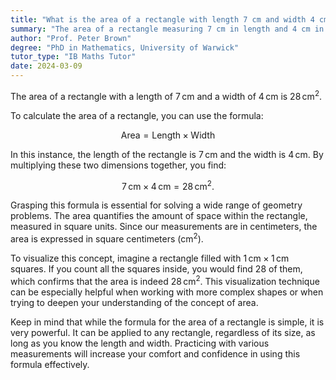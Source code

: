 ```yaml
---
title: "What is the area of a rectangle with length 7 cm and width 4 cm?"
summary: "The area of a rectangle measuring 7 cm in length and 4 cm in width is calculated to be 28 square centimeters."
author: "Prof. Peter Brown"
degree: "PhD in Mathematics, University of Warwick"
tutor_type: "IB Maths Tutor"
date: 2024-03-09
---
```


The area of a rectangle with a length of $7 \, \text{cm}$ and a width of $4 \, \text{cm}$ is $28 \, \text{cm}^2$.

To calculate the area of a rectangle, you can use the formula: 

$$
\text{Area} = \text{Length} \times \text{Width}
$$ 

In this instance, the length of the rectangle is $7 \, \text{cm}$ and the width is $4 \, \text{cm}$. By multiplying these two dimensions together, you find:

$$
7 \, \text{cm} \times 4 \, \text{cm} = 28 \, \text{cm}^2.
$$ 

Grasping this formula is essential for solving a wide range of geometry problems. The area quantifies the amount of space within the rectangle, measured in square units. Since our measurements are in centimeters, the area is expressed in square centimeters ($\text{cm}^2$).

To visualize this concept, imagine a rectangle filled with $1 \, \text{cm} \times 1 \, \text{cm}$ squares. If you count all the squares inside, you would find $28$ of them, which confirms that the area is indeed $28 \, \text{cm}^2$. This visualization technique can be especially helpful when working with more complex shapes or when trying to deepen your understanding of the concept of area.

Keep in mind that while the formula for the area of a rectangle is simple, it is very powerful. It can be applied to any rectangle, regardless of its size, as long as you know the length and width. Practicing with various measurements will increase your comfort and confidence in using this formula effectively.
    
